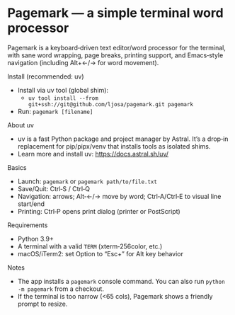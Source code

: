 Pagemark — a simple terminal word processor
=========================================

Pagemark is a keyboard‑driven text editor/word processor for the terminal, with sane word wrapping, page breaks, printing support, and Emacs‑style navigation (including Alt+←/→ for word movement).

Install (recommended: uv)
- Install via uv tool (global shim):
  - `uv tool install --from git+ssh://git@github.com/ljosa/pagemark.git pagemark`
- Run: `pagemark [filename]`

About uv
- uv is a fast Python package and project manager by Astral. It’s a drop‑in replacement for pip/pipx/venv that installs tools as isolated shims.
- Learn more and install uv: https://docs.astral.sh/uv/

Basics
- Launch: `pagemark` or `pagemark path/to/file.txt`
- Save/Quit: Ctrl‑S / Ctrl‑Q
- Navigation: arrows; Alt‑←/→ move by word; Ctrl‑A/Ctrl‑E to visual line start/end
- Printing: Ctrl‑P opens print dialog (printer or PostScript)

Requirements
- Python 3.9+
- A terminal with a valid `TERM` (xterm‑256color, etc.)
- macOS/iTerm2: set Option to “Esc+” for Alt key behavior

Notes
- The app installs a `pagemark` console command. You can also run `python -m pagemark` from a checkout.
- If the terminal is too narrow (<65 cols), Pagemark shows a friendly prompt to resize.

